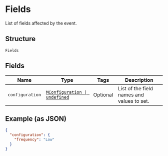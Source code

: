 
# Fields

List of fields affected by the event.

## Structure

`Fields`

## Fields

| Name | Type | Tags | Description |
|  --- | --- | --- | --- |
| `configuration` | [`MConfiguration \| undefined`](../../doc/models/m-configuration.md) | Optional | List of the field names and values to set. |

## Example (as JSON)

```json
{
  "configuration": {
    "frequency": "Low"
  }
}
```

